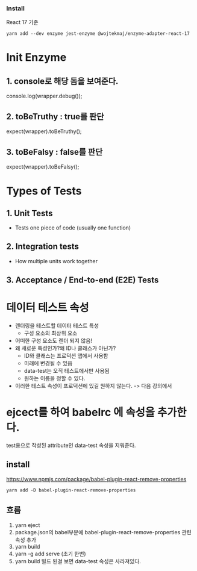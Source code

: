 ### Install
React 17 기준
```
yarn add --dev enzyme jest-enzyme @wojtekmaj/enzyme-adapter-react-17
```

# Init Enzyme

## 1. console로 해당 돔을 보여준다.
console.log(wrapper.debug());

## 2. toBeTruthy : true를 판단
expect(wrapper).toBeTruthy();

## 3. toBeFalsy : false를 판단
expect(wrapper).toBeFalsy();

# Types of Tests
## 1. Unit Tests
- Tests one piece of code (usually one function)

## 2. Integration tests
- How multiple units work together

## 3. Acceptance / End-to-end (E2E) Tests

# 데이터 테스트 속성
* 렌더링을 테스트할 데이터 테스트 특성
    * 구성 요소의 최상위 요소
* 어떠한 구성 요소도 렌더 되지 않음!
* 왜 새로운 특성인가?왜 ID나 클래스가 아닌가?
    * ID와 클래스는 프로덕션 앱에서 사용함
    * 미래에 변경될 수 있음
    * data-test는 오직 테스트에서만 사용됨
    * 원하는 이름을 정할 수 있다.
* 이러한 테스트 속성이 프로덕션에 있길 원하지 않는다. -> 다음 강의에서

# ejcect를 하여 babelrc 에 속성을 추가한다.
test용으로 작성된 attribute인 data-test 속성을 지워준다.
## install 
https://www.npmjs.com/package/babel-plugin-react-remove-properties
```
yarn add -D babel-plugin-react-remove-properties
```

## 흐름
1. yarn eject
2. package.json의 babel부분에 babel-plugin-react-remove-properties 관련 속성 추가
3. yarn build
4. yarn -g add serve (초기 한번)
5. yarn build
빌드 된걸 보면 data-test 속성은 사라져있다.
